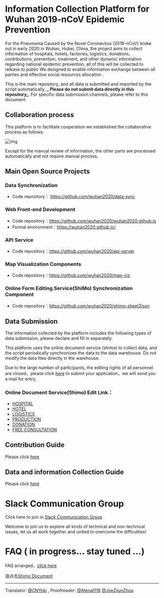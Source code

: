 # Information Collection Platform for Wuhan 2019-nCoV Epidemic Prevention

For the Pneumonia Caused by the Novel Coronavirus (2019-nCoV) broke out in early 2020 in Wuhan, Hubei, China, the project aims to collect information of hospitals, hotels, factories, logistics, donations, contributions, prevention, treatment, and other dynamic information regarding national epidemic prevention, all of this will be collected to release to public 
We designed to enable information exchange between all parties and effective social resources allocation . 

This is the main repository, and all data is submitted and imported by the script automatically, **_ Please do not submit data directly in this repository_**. For specific data submission channels, please refer to this document.

## Collaboration process

This platform is to facilitate cooperation we established the collaborative process as follows:

![img](http://www.plantuml.com/plantuml/png/RP31Jkf068NtynIJkMiImf85uQxGdT4d6DfH6akRj5EDEqb4H2MO420HerOn4arQZT5e0NcPcIckU0NR3bqOtJKzttyotodQ55lKgUg0QbGdSDUfO2ENpMKXRxNPz4AyriBH2G1OeQO57PjODiGsHABx95gUQ9-npy5ylxwO7B7nc4sxB0WMaoQ2_zQ92XHJrub2DTEmeLtHgcPo6bwzy9kHw3M4UukMnTXHDPgat7F5zJkVzSN1B2gEcaeM8GPGCSLbR1EufT6AKqxOaaPNea_v5ZRkyA23036eHlTW6IlRn50Jxl_QAjmWrWwnqhgKshHCWwOORxR2H__B_GW7tjz2G0wGAKYTF4HivegQ7-yG316G6fbVUMpaNI8WHuXpQH41Cf8Ozyv5_stUUE378-vFUFqE0I39-2XrogVpIrwIop_n0gbwfY3zVfoq_Vdz8J_jyUTkE0mGA4QfKzM_0G00)

Except for the manual review of information, the other parts are processed automatically and not require manual process.

## Main Open Source Projects

### Data Synchronization

- Code repository： https://github.com/wuhan2020/data-sync

### Web Front-end Development

- Code repository：https://github.com/wuhan2020/wuhan2020.github.io
- Formal environment：https://wuhan2020.github.io/

### API Service

- Code repository：https://github.com/wuhan2020/api-server

### Map Visualization Components

- Code repository：https://github.com/wuhan2020/map-viz

### Online Form Editing Service(ShiMo) Synchronization Component

- Code repository：https://github.com/wuhan2020/shimo-sheet2json

## Data Submission 

The information collected by the platform includes the following types of data submission, please declare and fill in separately.

This platform uses the online document service (shimo) to collect data, and the script periodically synchronizes the data to the data warehouse. Do not modify the data files directly in the warehouse.

Due to the large number of participants, the editing rights of all personnel are closed，please click [here](https://shimo.im/forms/YVJkGrGCWwQPTpqY/fill) to submit your application，we will send you a mail for entry.
### Online Document Service(Shimo) Edit Link：

- [HOSPITAL](https://shimo.im/sheets/k399pHyt6HKvW6xR/MODOC/)
- [HOTEL](https://shimo.im/sheets/Hd9C3QytrJK3RWxG/z1rye/)
- [LOGISTICS](https://shimo.im/sheets/RTHXp3ghtKXY3GcC/MODOC/)
- [PRODUCTION](https://shimo.im/sheets/pchvJ6ddyRHHdXtv/MODOC/)
- [DONATION](https://shimo.im/sheets/W3gxW6cwkYTDY6DD/)
- [FREE CONSULTATION](https://shimo.im/sheets/JgXjYCJJTRQxJ3GP/MODOC/)

## Contribution Guide

Please click [here](./CONTRIBUTING.md)

## Data and information Collection Guide
Please click [here](./INFORMATION_GUIDE.md)

# Slack Communication Group
Click here to join in [Slack Communication Group](https://join.slack.com/t/wuhan2020/shared_invite/enQtOTIzNjA2MDYwOTUxLWVjMjA4MjdhNGVmZmZlZTgxYjM1ZDY1NGVkZDVkNGI0NzhjZGVlYTM2Mjc5Mjk2YjgyYTk1NDJmNTkxODZlOTE)

Welcome to join us to explore all kinds of technical and non-technical issues, let us all work together and united to overcome the difficulties!

# FAQ ( in progress…  stay tuned …)

FAQ arranged，[click here](./FAQ.md)

请点击[Shimo Document](https://shimo.im/docs/DdWvXvtvpxrqrJ83)

---
Translator: [@CNYoki](https://github.com/CNYoki) , Proofreader: [@Atena1118](https://github.com/Atena1118) [@JoeZijunZhou](https://github.com/JoeZijunZhou)